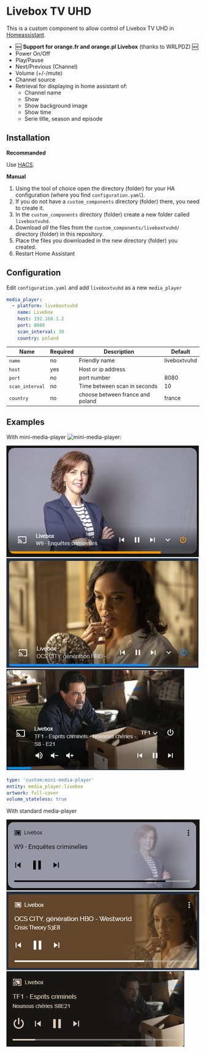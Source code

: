 # Livebox TV UHD

This is a custom component to allow control of Livebox TV UHD in [Homeassistant](https://home-assistant.io).

- :new: **Support for orange.fr and orange.pl Livebox** (thanks to WRLPDZ) :new:
- Power On/Off
- Play/Pause
- Next/Previous (Channel)
- Volume (+/-/mute)
- Channel source
- Retrieval for displaying in home assistant of:
  - Channel name
  - Show
  - Show background image
  - Show time
  - Serie title, season and episode

## Installation 

**Recommanded**

Use [HACS](https://hacs.xyz/).

**Manual**

1. Using the tool of choice open the directory (folder) for your HA configuration (where you find `configuration.yaml`).
2. If you do not have a `custom_components` directory (folder) there, you need to create it.
3. In the `custom_components` directory (folder) create a new folder called `liveboxtvuhd`.
4. Download _all_ the files from the `custom_components/liveboxtvuhd/` directory (folder) in this repository.
5. Place the files you downloaded in the new directory (folder) you created.
6. Restart Home Assistant

## Configuration

Edit `configuration.yaml` and add `liveboxtvuhd` as a new `media_player`

```yaml
media_player:
  - platform: liveboxtvuhd
    name: Livebox
    host: 192.168.1.2
    port: 8080
    scan_interval: 30
    country: poland
```

Name|Required|Description|Default
--|--|--|--
`name`|no|Friendly name|liveboxtvuhd
`host`|yes|Host or ip address| 
`port`|no|port number|8080 
`scan_interval`|no|Time between scan in seconds|10
`country`|no|choose between france and poland|france

## Examples
With mini-media-player ![mini-media-player](https://github.com/kalkih/mini-media-player):

![Example](https://github.com/AkA57/liveboxtvuhd/blob/dev/screenshot/example.png)
![Example](https://github.com/AkA57/liveboxtvuhd/blob/dev/screenshot/example4.png)
![Example](https://github.com/AkA57/liveboxtvuhd/blob/dev/screenshot/example5.png)
```yaml
type: 'custom:mini-media-player'
entity: media_player.livebox
artwork: full-cover
volume_stateless: true
```


With standard media-player 

![Example](https://github.com/AkA57/liveboxtvuhd/blob/dev/screenshot/example2.png)
![Example](https://github.com/AkA57/liveboxtvuhd/blob/dev/screenshot/example3.png)
![Example](https://github.com/AkA57/liveboxtvuhd/blob/dev/screenshot/example6.png)

